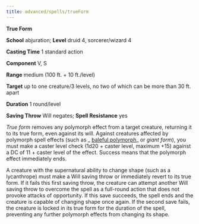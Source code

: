 ```yaml
---
title: advanced/spells/trueForm
---
```

 **True Form**

**School** abjuration; **Level** druid 4, sorcerer/wizard 4

**Casting Time** 1 standard action

**Component** V, S

**Range** medium (100 ft. + 10 ft./level)

**Target** up to one creature/3 levels, no two of which can be more than 30 ft. apart

**Duration** 1 round/level

**Saving Throw** Will negates; **Spell Resistance** yes

_True form_ removes any polymorph effect from a target creature, returning it to its true form, even against its will. Against creatures affected by polymorph spell effects (such as _ [baleful polymorph](../../spells/balefulPolymorph.md#_baleful-polymorph)_ or _giant form_), you must make a caster level check (1d20 + caster level, maximum +15) against a DC of 11 + caster level of the effect. Success means that the polymorph effect immediately ends.

A creature with the supernatural ability to change shape (such as a lycanthrope) must make a Will saving throw or immediately revert to its true form. If it fails this first saving throw, the creature can attempt another Will saving throw to overcome the spell as a full-round action that does not provoke attacks of opportunity. If this save succeeds, the spell ends and the creature is capable of changing shape once again. If the second save fails, the creature is locked in its true form for the duration of the spell, preventing any further polymorph effects from changing its shape.

